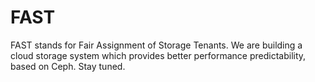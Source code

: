 FAST
====

FAST stands for Fair Assignment of Storage Tenants. We are building a cloud storage system which provides better performance predictability, based on Ceph. Stay tuned. 
